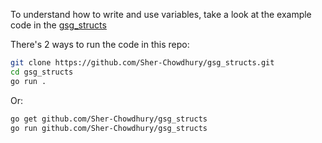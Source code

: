 To understand how to write and use variables, take a look at the example code in the [gsg_structs](https://github.com/Sher-Chowdhury/gsg_structs)

There's 2 ways to run the code in this repo:


```bash
git clone https://github.com/Sher-Chowdhury/gsg_structs.git
cd gsg_structs
go run .
```

Or:

```bash
go get github.com/Sher-Chowdhury/gsg_structs
go run github.com/Sher-Chowdhury/gsg_structs
```



